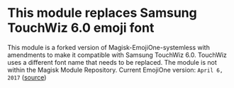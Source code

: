 # This module replaces Samsung TouchWiz 6.0 emoji font

This module is a forked version of Magisk-EmojiOne-systemless with amendments to make it compatible with Samsung TouchWiz 6.0.
TouchWiz uses a different font name that needs to be replaced.
The module is not within the Magisk Module Repository.
Current EmojiOne version: `April 6, 2017` ([source](https://github.com/Ranks/emojione/raw/master/assets/fonts/emojione-android.ttf))
